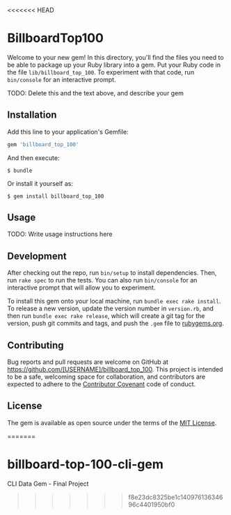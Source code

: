 <<<<<<< HEAD
# BillboardTop100

Welcome to your new gem! In this directory, you'll find the files you need to be able to package up your Ruby library into a gem. Put your Ruby code in the file `lib/billboard_top_100`. To experiment with that code, run `bin/console` for an interactive prompt.

TODO: Delete this and the text above, and describe your gem

## Installation

Add this line to your application's Gemfile:

```ruby
gem 'billboard_top_100'
```

And then execute:

    $ bundle

Or install it yourself as:

    $ gem install billboard_top_100

## Usage

TODO: Write usage instructions here

## Development

After checking out the repo, run `bin/setup` to install dependencies. Then, run `rake spec` to run the tests. You can also run `bin/console` for an interactive prompt that will allow you to experiment.

To install this gem onto your local machine, run `bundle exec rake install`. To release a new version, update the version number in `version.rb`, and then run `bundle exec rake release`, which will create a git tag for the version, push git commits and tags, and push the `.gem` file to [rubygems.org](https://rubygems.org).

## Contributing

Bug reports and pull requests are welcome on GitHub at https://github.com/[USERNAME]/billboard_top_100. This project is intended to be a safe, welcoming space for collaboration, and contributors are expected to adhere to the [Contributor Covenant](http://contributor-covenant.org) code of conduct.


## License

The gem is available as open source under the terms of the [MIT License](http://opensource.org/licenses/MIT).

=======
# billboard-top-100-cli-gem
CLI Data Gem - Final Project
>>>>>>> f8e23dc8325be1c14097613634696c4401950bf0
